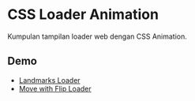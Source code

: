 # CSS Loader Animation

Kumpulan tampilan loader web dengan CSS Animation.

## Demo

- [Landmarks Loader](https://jsfiddle.net/divnesia/56eowyxa/3/)
- [Move with Flip Loader](https://jsfiddle.net/divnesia/nkx4voaf/2/)